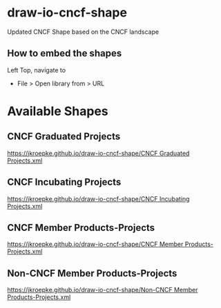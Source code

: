 # draw-io-cncf-shape
Updated CNCF Shape based on the CNCF landscape

## How to embed the shapes

Left Top, navigate to 

* File > Open library from > URL

# Available Shapes

## CNCF Graduated Projects

[https://jkroepke.github.io/draw-io-cncf-shape/CNCF Graduated Projects.xml](https://jkroepke.github.io/draw-io-cncf-shape/Non-CNCF%20Member%20Products-Projects.xml)

## CNCF Incubating Projects

[https://jkroepke.github.io/draw-io-cncf-shape/CNCF Incubating Projects.xml](https://jkroepke.github.io/draw-io-cncf-shape/Non-CNCF%20Member%20Products-Projects.xml)

## CNCF Member Products-Projects

[https://jkroepke.github.io/draw-io-cncf-shape/CNCF Member Products-Projects.xml](https://jkroepke.github.io/draw-io-cncf-shape/Non-CNCF%20Member%20Products-Projects.xml)

## Non-CNCF Member Products-Projects

[https://jkroepke.github.io/draw-io-cncf-shape/Non-CNCF Member Products-Projects.xml](https://jkroepke.github.io/draw-io-cncf-shape/Non-CNCF%20Member%20Products-Projects.xml)
